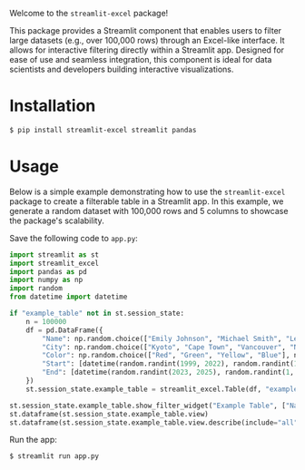 Welcome to the `streamlit-excel` package!

This package provides a Streamlit component that enables users to filter large 
datasets (e.g., over 100,000 rows) through an Excel-like interface. It allows 
for interactive filtering directly within a Streamlit app. Designed for ease 
of use and seamless integration, this component is ideal for data scientists 
and developers building interactive visualizations.

# Installation

```sh
$ pip install streamlit-excel streamlit pandas
```

# Usage

Below is a simple example demonstrating how to use the `streamlit-excel` 
package to create a filterable table in a Streamlit app. In this example, we 
generate a random dataset with 100,000 rows and 5 columns to showcase the 
package's scalability.

Save the following code to `app.py`:

```python
import streamlit as st
import streamlit_excel
import pandas as pd
import numpy as np
import random
from datetime import datetime

if "example_table" not in st.session_state:
    n = 100000
    df = pd.DataFrame({
        "Name": np.random.choice(["Emily Johnson", "Michael Smith", "Lena Corwin", "Talia Vexley", "Kai Renford"], n),
        "City": np.random.choice(["Kyoto", "Cape Town", "Vancouver", "New York City", "Paris"], n),
        "Color": np.random.choice(["Red", "Green", "Yellow", "Blue"], n),
        "Start": [datetime(random.randint(1999, 2022), random.randint(1, 12), random.randint(1, 28)) for _ in range(n)],
        "End": [datetime(random.randint(2023, 2025), random.randint(1, 12), random.randint(1, 28)) for _ in range(n)],
    })
    st.session_state.example_table = streamlit_excel.Table(df, "example_table")

st.session_state.example_table.show_filter_widget("Example Table", ["Name", "City", "Color", "Start", "End"])
st.dataframe(st.session_state.example_table.view)
st.dataframe(st.session_state.example_table.view.describe(include="all"))
```

Run the app:

```sh
$ streamlit run app.py
```
